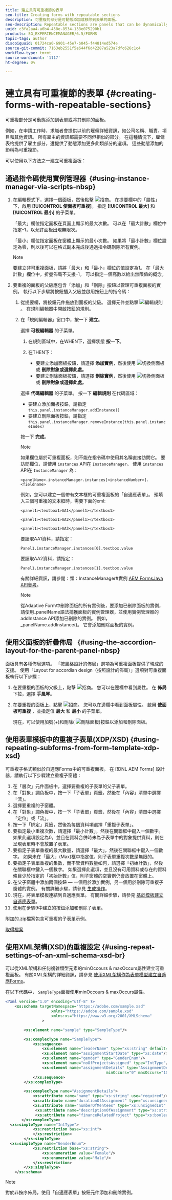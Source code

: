 ```yaml
---
title: 建立具有可重複節的表單
seo-title: Creating forms with repeatable sections
description: 可重複的部分是可動態添加或移除到表單的面板。
seo-description: Repeatable sections are panels that can be dynamically added or removed to a form.
uuid: c3fa2aa4-a6b4-458e-8534-138e075290b1
products: SG_EXPERIENCEMANAGER/6.5/FORMS
topic-tags: author
discoiquuid: 01724ca0-6901-45e7-b045-f44814ed574e
source-git-commit: 7163eb2551f5e644f6d42287a523a7dfc626c1c4
workflow-type: tm+mt
source-wordcount: '1117'
ht-degree: 0%

---
```



# 建立具有可重複節的表單 {#creating-forms-with-repeatable-sections}

可重複部分是可動態添加到表單或將其刪除的面板。

例如，在申請工作時，求職者會提供以前的雇傭詳細資訊，如公司名稱、職責、項目和其他資訊。 所有雇主的資訊都需要不同但相似的部分。 在這種情況下，雇傭表格提供了雇主部分，還提供了動態添加更多此類部分的選項。 這些動態添加的節稱為可重複節。

可以使用以下方法之一建立可重複面板：

## 通過指令碼使用實例管理器  {#using-instance-manager-via-scripts-nbsp}

1. 在編輯模式下，選擇一個面板，然後點擊 ![招商](assets/cmppr.png)。 在提要欄中的「屬性」下，啟用 **[!UICONTROL 使面板可重複]**。 指定 **[!UICONTROL 最大]** 和 **[!UICONTROL 最小]** 的子菜單。

   「最大」欄位指定面板在頁面上顯示的最大次數。 可以在「最大計數」欄位中指定–1，以允許面板出現無限次。

   「最小」欄位指定面板在窗體上顯示的最小次數。 如果將「最小計數」欄位設定為零，則以後可以在格式副本完成後通過指令碼刪除所有實例。

   >[!NOTE]
   >
   >要建立非可重複面板，請將「最大」和「最小」欄位的值設定為1。 在「最大計數」欄位中，折疊佈局不支援–1。 可以指定一個高數以給出無限值的概念。

1. 要重複的面板的父級應包含「添加」和「刪除」按鈕以管理可重複面板的實例。 執行以下步驟將按鈕插入父級並啟用按鈕上的指令碼：

   1. 從提要欄，將按鈕元件拖放到面板的父級。 選擇元件並點擊 ![編輯規則](assets/edit-rules.png)。 在規則編輯器中開啟按鈕的規則。
   1. 在「規則編輯器」窗口中，按一下 **建立**。

      選擇 **可視編輯器** 的子菜單。

      1. 在規則區域中，在WHEN下，選擇狀態 **按一下**。
      1. 在THEN下：

         * 要建立添加面板按鈕，請選擇 **添加實例**，然後使用 ![切換側面板](assets/toggle-side-panel.png) 或 **刪除對象或選擇此處。**
         * 要建立刪除面板按鈕，請選擇 **刪除實例**，然後使用 ![切換側面板](assets/toggle-side-panel.png) 或 **刪除對象或選擇此處。**

      選擇 **代碼編輯器** 的子菜單。 按一下 **編輯規則** 在代碼區域：

      * 要建立添加面板按鈕，請指定 `this.panel.instanceManager.addInstance()`
      * 要建立刪除面板按鈕，請指定 `this.panel.instanceManager.removeInstance(this.panel.instanceIndex)`

      按一下 **完成**。

      >[!NOTE]
      >
      >如果欄位屬於可重複面板，則不能在指令碼中使用其名稱直接訪問它。 要訪問欄位，請使用 `instances` API在 `InstanceManager`。 使用 `instances` API在 `InstanceManager` 為：
      >
      >
      >`<panelName>.instanceManager.instances[<instanceNumber>].<fieldname>`
      >
      >
      >例如，您可以建立一個帶有文本框的可重複面板的「自適應表單」。 預填入三個可重複的文本框時，需要下面的xml:
      >
      >
      >`<panel1><textbox1>AA1</panel1></textbox1>`
      >
      >
      >`<panel1><textbox1>AA2</panel1></textbox1>`
      >
      >
      >`<panel1><textbox1>AA3</panel1></textbox1>`
      >
      >
      >要讀取AA1資料，請指定：
      >
      >
      >`Panel1.instanceManager.instances[0].textbox.value`
      >
      >
      >要讀取AA2資料，請指定：
      >
      >
      >`Panel1.instanceManager.instances[1].textbox.value`
      >
      >
      >有關詳細資訊，請參閱：類：InstanceManager#實例 [AEM FormsJava API參考](https://adobe.com/go/learn_aemforms_documentation_63)。

      >[!NOTE]
      >
      >從Adaptive Form中刪除面板的所有實例後，要添加已刪除面板的實例，請使用_panelName語法捕獲面板的實例管理器，並使用實例管理器的addInstance API添加已刪除的實例。 例如，_panelName.addInstance()。 它會添加刪除面板的實例。



## 使用父面板的折疊佈局   {#using-the-accordion-layout-for-the-parent-panel-nbsp}

面板具有各種佈局選項。 「按風格設計的佈局」選項為可重複面板提供了現成的支援。 使用「Layout for accordian design（按照設計的佈局）」選項對可重複面板執行以下步驟：

1. 在要重複的面板的父級上，點擊 ![招商](assets/cmppr.png)。 您可以在邊欄中看到屬性。 在 **佈局** 下拉，選擇 **手風琴**。
1. 在要重複的面板上，點擊 ![招商](assets/cmppr.png)。 您可以在邊欄中看到面板屬性。 啟用 **使面板可重複** ，並指定值 **最大** 和 **最小** 的子菜單。

   現在，可以使用加號(+)和刪除( ![刪除面板](assets/delete-panel.png))按鈕以添加和刪除面板。

## 使用表單模板中的重複子表單(XDP/XSD) {#using-repeating-subforms-from-form-template-xdp-xsd}

可重複子格式類似於自適應Forms中的可重複面板。 在 [!DNL AEM Forms] 設計器，請執行以下步驟建立重複子窗體：

1. 在「層次」元件面板中，選擇要重複的子表單的父子表單。
1. 在「對象」調色板中，按一下「子表單」頁籤，然後在「內容」清單中選擇「流」。
1. 選擇要重複的子窗體。
1. 在「對象」調色板中，按一下「子表單」頁籤，然後在「內容」清單中選擇「定位」或「流」。
1. 按一下「綁定」頁籤，然後為每個資料項選擇「重複子表單」。
1. 要指定最小重複次數，請選擇「最小計數」，然後在關聯框中鍵入一個數字。 如果此選項設定為0，並且在資料合併時未為子表單中的對象提供資料，則在呈現表單時不會放置子表單。
1. 要指定子表單重複的最大數量，請選擇「最大」，然後在關聯框中鍵入一個數字。 如果未在「最大」(Max)框中指定值，則子表單重複次數是無限的。
1. 要指定子表單重複的集數，而不管資料數量如何，請選擇「初始計數」，然後在關聯框中鍵入一個數字。 如果選擇此選項，並且沒有可用資料或存在的資料條目少於指定的「初始計數」值，則子窗體的空實例仍會放置在窗體上。
1. 在父子窗體中添加兩個按鈕 — 一個用於添加實例，另一個用於刪除可重複子窗體的實例。 有關詳細步驟，請參見 [生成操作](https://help.adobe.com/en_US/AEMForms/6.1/DesignerHelp/WS107c29ade9134a2c74572b5612a87ca2b56-8000.2.html#WS107c29ade9134a2c-1f74d86012a87d4fe55-8000.2)。
1. 現在，將表單模板連結到自適應表單。 有關詳細步驟，請參見 [基於模板建立自適應表單](creating-adaptive-form.md#create-an-adaptive-form-based-on-a-template)。
1. 使用在步驟9中建立的按鈕添加和刪除子表單。

附加的.zip檔案包含可重複的子表單示例。

[取得檔案](assets/samplerepeatablesubform.zip)

## 使用XML架構(XSD)的重複設定 {#using-repeat-settings-of-an-xml-schema-xsd-br}

可以從XML架構和任何複雜類型元素的minOccours &amp; maxOccurs屬性建立可重複面板。 有關XML架構的詳細資訊，請參見 [使用XML架構作為表單模型建立自適應Forms](adaptive-form-xml-schema-form-model.md)。

在以下代碼中， `SampleType`面板使用minOccours &amp; maxOccurs屬性。

```xml
<?xml version="1.0" encoding="utf-8" ?>
    <xs:schema targetNamespace="https://adobe.com/sample.xsd"
                    xmlns="https://adobe.com/sample.xsd"
                    xmlns:xs="https://www.w3.org/2001/XMLSchema"
                >

        <xs:element name="sample" type="SampleType"/>

        <xs:complexType name="SampleType">
            <xs:sequence>
                <xs:element name="leaderName" type="xs:string" default="Enter Name"/>
                <xs:element name="assignmentStartDate" type="xs:date"/>
                <xs:element name="gender" type="GenderEnum"/>
                <xs:element name="noOfProjectsAssigned" type="IntType"/>
                <xs:element name="assignmentDetails" type="AssignmentDetails"
                                            minOccurs="0" maxOccurs="10"/>
            </xs:sequence>
        </xs:complexType>

        <xs:complexType name="AssignmentDetails">
            <xs:attribute name="name" type="xs:string" use="required"/>
            <xs:attribute name="durationOfAssignment" type="xs:unsignedInt" use="required"/>
            <xs:attribute name="numberOfMentees" type="xs:unsignedInt" use="required"/>
             <xs:attribute name="descriptionOfAssignment" type="xs:string" use="required"/>
             <xs:attribute name="financeRelatedProject" type="xs:boolean"/>
       </xs:complexType>
  <xs:simpleType name="IntType">
            <xs:restriction base="xs:int">
            </xs:restriction>
        </xs:simpleType>
  <xs:simpleType name="GenderEnum">
            <xs:restriction base="xs:string">
                <xs:enumeration value="Female"/>
                <xs:enumeration value="Male"/>
            </xs:restriction>
        </xs:simpleType>
    </xs:schema>
```

>[!NOTE]
>
>對於非按序佈局，使用「自適應表單」按鈕元件添加和刪除實例。

